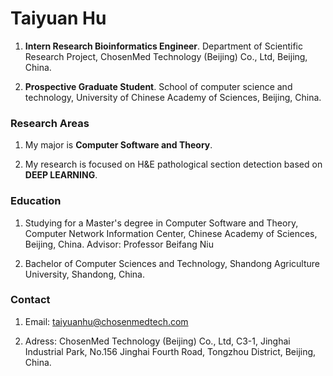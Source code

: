 # Taiyuan Hu

1. **Intern Research Bioinformatics Engineer**. Department of Scientific Research Project, ChosenMed Technology (Beijing) Co., Ltd, Beijing, China.

2. **Prospective Graduate Student**. School of computer science and technology, University of Chinese Academy of Sciences, Beijing, China.


### Research Areas

1. My major is **Computer Software and Theory**.

2. My research is focused on H&E pathological section detection based on **DEEP LEARNING**.



### Education

1. Studying for a Master's degree in Computer Software and Theory, Computer Network Information Center, Chinese Academy of Sciences, Beijing, China. Advisor: Professor Beifang Niu

2. Bachelor of Computer Sciences and Technology, Shandong Agriculture University, Shandong, China.


### Contact

1. Email: taiyuanhu@chosenmedtech.com

2. Adress: ChosenMed Technology (Beijing) Co., Ltd, C3-1, Jinghai Industrial Park, No.156 Jinghai Fourth Road, Tongzhou District, Beijing, China.

